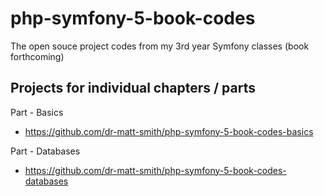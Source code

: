 # php-symfony-5-book-codes

The open souce project codes from my 3rd year Symfony classes (book forthcoming)


## Projects for individual chapters / parts

Part - Basics

- https://github.com/dr-matt-smith/php-symfony-5-book-codes-basics

Part - Databases

- https://github.com/dr-matt-smith/php-symfony-5-book-codes-databases



